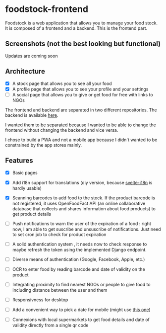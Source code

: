 # foodstock-frontend

Foodstock is a web application that allows you to manage your food stock. It is composed of a frontend and a backend. This is the frontend part.

## Screenshots (not the best looking but functional)

Updates are coming soon
<!--
<img src="https://raw.githubusercontent.com/food-stock/foodstock-frontend/master/screenshots/stockpage.png" alt="Main Stock Page" width="250px" height="auto"><img src="https://raw.githubusercontent.com/food-stock/foodstock-frontend/master/screenshots/categorypage.png" alt="Category Page" width="250px" height="auto"><img src="https://raw.githubusercontent.com/food-stock/foodstock-frontend/master/screenshots/productpage.png" alt="Product Page" width="250px" height="auto"><img src="https://raw.githubusercontent.com/food-stock/foodstock-frontend/master/screenshots/adjustquantity.png" alt="Adjust Quantities" width="250px" height="auto"><img src="https://raw.githubusercontent.com/food-stock/foodstock-frontend/master/screenshots/nomore.png" alt="Mark the Product as Out of Stock" width="250px" height="auto">
-->


## Architecture
- [x] A stock page that allows you to see all your food
- [x] A profile page that allows you to see your profile and your settings
- [ ] A social page that allows you to give or get food for free with links to NGOs

The frontend and backend are separated in two different repositories. The backend is available [here](https://github.com/food-stock/foodstock-backend-django).

 I wanted them to be separated because I wanted to be able to change the frontend without changing the backend and vice versa.

 I chose to build a PWA and not a mobile app because I didn't wanted to be constrained by the app stores mainly.

## Features
- [x] Basic pages
- [x] Add i18n support for translations (diy version, because [svelte-i18n](https://github.com/kaisermann/svelte-i18n) is hardly usable)
- [x] Scanning barcodes to add food to the stock. If the product barcode is not registered, it uses OpenFoodFact API (an online collaborative database that collects and shares information about food products) to get product details 
- [ ] Push notifications to warn the user of the expiration of a food : right now, I am able to get suscribe and unsuscribe of notifications. Just need to set cron job to check for product expiration
- [ ] A solid authentication system , it needs now to check response to maybe refresh the token using the implemented Django endpoint.
- [ ] Diverse means of authentication (Google, Facebook, Apple, etc.)
- [ ] OCR to enter food by reading barcode and date of validity on the product
- [ ] Integrating proximity to find nearest NGOs or people to give food to including distance between the user and them
- [ ] Responsivness for desktop
- [ ] Add a convenient way to pick a date for mobile (might use [this one](https://nehakadam.github.io/DateTimePicker/))
- [ ] Connexions with local supermarkets to get food details and date of validity directly from a single qr code

